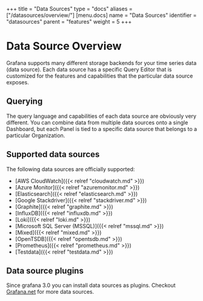 +++
title = "Data Sources"
type = "docs"
aliases = ["/datasources/overview/"]
[menu.docs]
name = "Data Sources"
identifier = "datasources"
parent = "features"
weight = 5
+++

# Data Source Overview

Grafana supports many different storage backends for your time series data (data source). Each data source has a specific Query Editor that is customized for the features and capabilities that the particular data source exposes.

## Querying

The query language and capabilities of each data source are obviously very different. You can combine data from multiple data sources onto a single Dashboard, but each Panel is tied to a specific data source that belongs to a particular Organization.

## Supported data sources

The following data sources are officially supported:

* [AWS CloudWatch]({{< relref "cloudwatch.md" >}})
* [Azure Monitor]({{< relref "azuremonitor.md" >}})
* [Elasticsearch]({{< relref "elasticsearch.md" >}})
* [Google Stackdriver]({{< relref "stackdriver.md" >}})
* [Graphite]({{< relref "graphite.md" >}})
* [InfluxDB]({{< relref "influxdb.md" >}})
* [Loki]({{< relref "loki.md" >}})
* [Microsoft SQL Server (MSSQL)]({{< relref "mssql.md" >}})
* [Mixed]({{< relref "mixed.md" >}})
* [OpenTSDB]({{< relref "opentsdb.md" >}})
* [Prometheus]({{< relref "prometheus.md" >}})
* [Testdata]({{< relref "testdata.md" >}})

## Data source plugins

Since grafana 3.0 you can install data sources as plugins. Checkout [Grafana.net](https://grafana.com/plugins) for more data sources.
